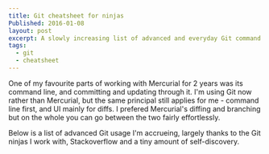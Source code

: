 ```yaml
---
title: Git cheatsheet for ninjas
Published: 2016-01-08
layout: post
excerpt: A slowly increasing list of advanced and everyday Git command line usage.
tags:
  - git
  - cheatsheet
---
```

One of my favourite parts of working with Mercurial for 2 years was its command line, and committing and updating through it. 
I'm using Git now rather than Mercurial, but the same principal still applies for me - command line first, and UI mainly for diffs.
I prefered Mercurial's diffing and branching but on the whole you can go between the two fairly effortlessly.

Below is a list of advanced Git usage I'm accrueing, largely thanks to the Git ninjas I work with, Stackoverflow and a tiny amount of self-discovery. 

<script src="https://gist.github.com/yetanotherchris/2f4d5527a2a373e12181.js"></script>
